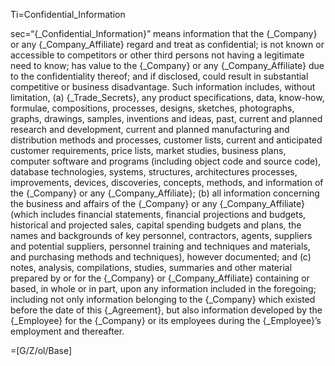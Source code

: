 Ti=Confidential_Information

sec=“{_Confidential_Information}” means information that the {_Company} or any {_Company_Affiliate} regard and treat as confidential; is not known or accessible to competitors or other third persons not having a legitimate need to know; has value to the {_Company} or any {_Company_Affiliate} due to the confidentiality thereof; and if disclosed, could result in substantial competitive or business disadvantage. Such information includes, without limitation, (a) {_Trade_Secrets}, any product specifications, data, know-how, formulae, compositions, processes, designs, sketches, photographs, graphs, drawings, samples, inventions and ideas, past, current and planned research and development, current and planned manufacturing and distribution methods and processes, customer lists, current and anticipated customer requirements, price lists, market studies, business plans, computer software and programs (including object code and source code), database technologies, systems, structures, architectures processes, improvements, devices, discoveries, concepts, methods, and information of the {_Company} or any {_Company_Affiliate}; (b) all information concerning the business and affairs of the {_Company} or any {_Company_Affiliate} (which includes financial statements, financial projections and budgets, historical and projected sales, capital spending budgets and plans, the names and backgrounds of key personnel, contractors, agents, suppliers and potential suppliers, personnel training and techniques and materials, and purchasing methods and techniques), however documented; and (c) notes, analysis, compilations, studies, summaries and other material prepared by or for the {_Company} or {_Company_Affiliate} containing or based, in whole or in part, upon any information included in the foregoing; including not only information belonging to the {_Company} which existed before the date of this {_Agreement}, but also information developed by the {_Employee} for the {_Company} or its employees during the {_Employee}’s employment and thereafter.

=[G/Z/ol/Base]

